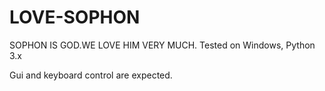 # LOVE-SOPHON
SOPHON IS GOD.WE LOVE HIM VERY MUCH.
Tested on Windows, Python 3.x

Gui and keyboard control are expected.
